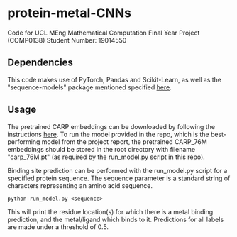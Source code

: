 # protein-metal-CNNs
Code for UCL MEng Mathematical Computation Final Year Project (COMP0138)
Student Number: 19014550

## Dependencies
This code makes use of PyTorch, Pandas and Scikit-Learn, as well as the "sequence-models" package mentioned specified [here](https://github.com/microsoft/protein-sequence-models).

## Usage
The pretrained CARP embeddings can be downloaded by following the instructions [here](https://github.com/microsoft/protein-sequence-models). To run the model provided in the repo, which is the best-performing model from the project report, the pretrained CARP_76M embeddings should be stored in the root directory with filename "carp_76M.pt" (as required by the run_model.py script in this repo).

Binding site prediction can be performed with the run_model.py script for a specified protein sequence. The sequence parameter is a standard string of characters representing an amino acid sequence.
```
python run_model.py <sequence>
```
This will print the residue location(s) for which there is a metal binding prediction, and the metal/ligand which binds to it. Predictions for all labels are made under a threshold of 0.5.




